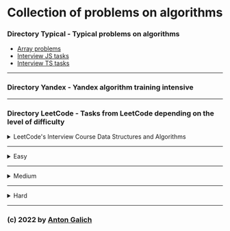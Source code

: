 # Collection of problems on algorithms




### Directory Typical - Typical problems on algorithms

- [Array problems](https://github.com/GalichAnton/Algorithms/tree/master/Typical/Arrays)
- [Interview JS tasks](https://github.com/GalichAnton/Algorithms/tree/master/Typical/Interview_js)
- [Interview TS tasks](https://github.com/GalichAnton/Algorithms/tree/master/Typical/Interview_ts)

---

### Directory Yandex - Yandex algorithm training intensive

---

### Directory LeetCode - Tasks from LeetCode depending on the level of difficulty


<details>
<summary>
LeetCode's Interview Course Data Structures and Algorithms 
</summary>

[Source](https://leetcode.com/explore/featured/card/leetcodes-interview-crash-course-data-structures-and-algorithms/)

- <details>
  <summary>Arrays and strings</summary>

  - [Prefix sum](https://github.com/GalichAnton/Algorithms/blob/master/LeetCode/LeetCode_course_data_structures_alhoritms/Arrays_n_strings/Prefix_sum.js)
  - [Sliding windows](https://github.com/GalichAnton/Algorithms/blob/master/LeetCode/LeetCode_course_data_structures_alhoritms/Arrays_n_strings/Sliding_windows.js)
  - [Two pointers](https://github.com/GalichAnton/Algorithms/blob/master/LeetCode/LeetCode_course_data_structures_alhoritms/Arrays_n_strings/Two_pointers.js)
  </details>

- <details>
  <summary>Hashing</summary>

  - [Checking for existance](https://github.com/GalichAnton/Algorithms/blob/master/LeetCode/LeetCode_course_data_structures_alhoritms/Hashing/Checking_for_existance.js)
  - [Counting](https://github.com/GalichAnton/Algorithms/blob/master/LeetCode/LeetCode_course_data_structures_alhoritms/Hashing/Counting.js)
  - [More examples](https://github.com/GalichAnton/Algorithms/blob/master/LeetCode/LeetCode_course_data_structures_alhoritms/Hashing/More_examples.js)
  </details>

- <details>
  <summary>Linked lists</summary>

  - [Checking for existance](https://github.com/GalichAnton/Algorithms/blob/master/LeetCode/LeetCode_course_data_structures_alhoritms/Linked_lists/Fast_n_slow_pointers.js)
  - [Counting](https://github.com/GalichAnton/Algorithms/blob/master/LeetCode/LeetCode_course_data_structures_alhoritms/Linked_lists/Reverse.js)
  </details>

- <details>
  <summary>Stacks and queues</summary>

  - [String problems](https://github.com/GalichAnton/Algorithms/blob/master/LeetCode/LeetCode_course_data_structures_alhoritms/Stacks_n_queues/String_problems.js)
  - [Queues](https://github.com/GalichAnton/Algorithms/blob/master/LeetCode/LeetCode_course_data_structures_alhoritms/Stacks_n_queues/Queues.js)
  - [Monotonic](https://github.com/GalichAnton/Algorithms/blob/master/LeetCode/LeetCode_course_data_structures_alhoritms/Stacks_n_queues/Monotonic.js)
  </details>

- <details>
  <summary>Tree and graphs</summary>

  - [Binary trees DFS](https://github.com/GalichAnton/Algorithms/blob/master/LeetCode/LeetCode_course_data_structures_alhoritms/Tree_n_graphs/Binary_Tree_DFS.js)
  </details>

</details>

---

<details>
<summary>Easy</summary>

- Find path in graph - [LeetCode](https://leetcode.com/problems/find-if-path-exists-in-graph/description/) - [Solution](https://github.com/GalichAnton/Algorithms/blob/master/LeetCode/easy/Find_path_in_graph.js)
- Find pivot index - [LeetCode](https://leetcode.com/problems/find-pivot-index/description/) - [Solution](https://github.com/GalichAnton/Algorithms/blob/master/LeetCode/easy/Find_pivot_index.js)
- Longest substring palindrome - [LeetCode](https://leetcode.com/problems/longest-palindromic-substring/description/) - [Solution](https://github.com/GalichAnton/Algorithms/blob/master/LeetCode/easy/Longest_palindrome.js)
- Minimum absolute difference in bst - [LeetCode](https://leetcode.com/problems/minimum-absolute-difference-in-bst/description/) - [Solution](https://github.com/GalichAnton/Algorithms/blob/master/LeetCode/easy/Min_diff_bst.js)
- Peak index of mountain array - [LeetCode](https://leetcode.com/problems/peak-index-in-a-mountain-array/description/) - [Solution](https://github.com/GalichAnton/Algorithms/blob/master/LeetCode/easy/Peak_index_mounyain_array.js)
- Remove duplicates - [LeetCode](https://leetcode.com/problems/remove-duplicates-from-sorted-array/description/) - [Solution](https://github.com/GalichAnton/Algorithms/blob/master/LeetCode/easy/Remove_duplicates.js)
- Single number - [LeetCode](https://leetcode.com/problems/single-number/description/) - [Solution](https://github.com/GalichAnton/Algorithms/blob/master/LeetCode/easy/Single_number.js)
- Two sum - [LeetCode](https://leetcode.com/problems/two-sum/description/) - [Solution](https://github.com/GalichAnton/Algorithms/blob/master/LeetCode/easy/Two_sum.js)
- Max water container - [LeetCode](https://leetcode.com/problems/container-with-most-water/description/) - [Solution](https://github.com/GalichAnton/Algorithms/blob/master/LeetCode/easy/Max_water_container.js)
- Intersection of two arrays - [LeetCode](https://leetcode.com/problems/intersection-of-two-arrays-ii/description/) - [Solution](https://github.com/GalichAnton/Algorithms/blob/master/LeetCode/easy/Intersection_of_array.js)
- First uniq char - [LeetCode](https://leetcode.com/problems/first-unique-character-in-a-string/description/) - [Solution](https://github.com/GalichAnton/Algorithms/blob/master/LeetCode/easy/First_uniq_char.js)
- Best time to buy - [LeetCode](https://leetcode.com/problems/best-time-to-buy-and-sell-stock/description/) - [Solution](https://github.com/GalichAnton/Algorithms/blob/master/LeetCode/easy/Best_time_buy_stock.js)
- Longest common prefix - [LeetCode](https://leetcode.com/problems/longest-common-prefix/description/) - [Solution](https://github.com/GalichAnton/Algorithms/blob/master/LeetCode/easy/Longest_common_prefix.js)
- Roman to integer - [LeetCode](https://leetcode.com/problems/roman-to-integer/description/) - [Solution](https://github.com/GalichAnton/Algorithms/blob/master/LeetCode/easy/Roman_to_integer.js)
- Valid bracket - [LeetCode](https://leetcode.com/problems/valid-parentheses/description/) - [Solution](https://github.com/GalichAnton/Algorithms/blob/master/LeetCode/easy/Valid_parenthes.js)


</details>

---

<details>
<summary>Medium</summary>

- SumOf3 - [LeetCode](https://leetcode.com/problems/3sum/description/) - [Solution](https://github.com/GalichAnton/Algorithms/blob/master/LeetCode/medium/sum_of_3.js)
- Max distance to closest person - [LeetCode](https://leetcode.com/problems/maximize-distance-to-closest-person/description/) - [Solution](https://github.com/GalichAnton/Algorithms/blob/master/LeetCode/medium/Max_distance.js)
- Search in rotated array - [LeetCode](https://leetcode.com/problems/search-in-rotated-sorted-array/description/) - [Solution](https://github.com/GalichAnton/Algorithms/blob/master/LeetCode/medium/Search_rotated_sorted_array.js)
- Brick wall - [LeetCode](https://leetcode.com/problems/brick-wall/description/) - [Solution](https://github.com/GalichAnton/Algorithms/blob/master/LeetCode/medium/Brick_wall.js)
- Number of islands - [LeetCode](https://leetcode.com/problems/number-of-islands/description/) - [Solution](https://github.com/GalichAnton/Algorithms/blob/master/LeetCode/medium/Number_of_islands.js)
- Best time to buy 2 - [LeetCode](https://leetcode.com/problems/best-time-to-buy-and-sell-stock-ii/description/) - [Solution](https://github.com/GalichAnton/Algorithms/blob/master/LeetCode/medium/Best_time_to_buy2.js)
- Merge intervals - [LeetCode](https://leetcode.com/problems/merge-intervals/description/) - [Solution](https://github.com/GalichAnton/Algorithms/blob/master/LeetCode/medium/Merge_intervals.js)

</details>


---

<details>
<summary>Hard</summary>

- Trapping rain water - [LeetCode](https://leetcode.com/problems/trapping-rain-water/description/) - [Solution](https://github.com/GalichAnton/Algorithms/blob/master/LeetCode/hard/Trapping_rain_water.js)
- Poor pigs - [LeetCode](https://leetcode.com/problems/poor-pigs/description/) - [Solution](https://github.com/GalichAnton/Algorithms/blob/master/LeetCode/hard/Poor_pigs.js)


</details>

---


### (c) 2022 by [Anton Galich](https://github.com/GalichAnton)   